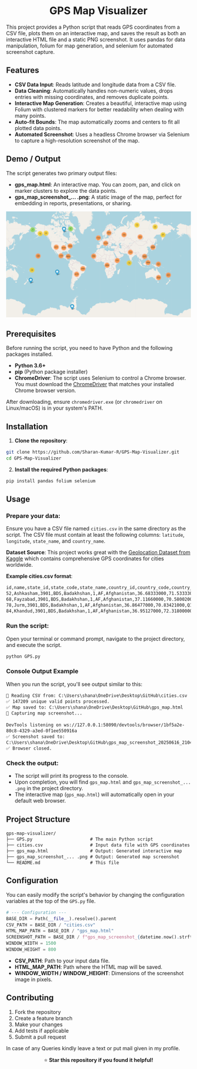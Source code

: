 
<h1 align="center">GPS Map Visualizer</h1>

This project provides a Python script that reads GPS coordinates from a CSV file, plots them on an interactive map, and saves the result as both an interactive HTML file and a static PNG screenshot. It uses pandas for data manipulation, folium for map generation, and selenium for automated screenshot capture.

## Features

- **CSV Data Input**: Reads latitude and longitude data from a CSV file.
- **Data Cleaning**: Automatically handles non-numeric values, drops entries with missing coordinates, and removes duplicate points.
- **Interactive Map Generation**: Creates a beautiful, interactive map using Folium with clustered markers for better readability when dealing with many points.
- **Auto-fit Bounds**: The map automatically zooms and centers to fit all plotted data points.
- **Automated Screenshot**: Uses a headless Chrome browser via Selenium to capture a high-resolution screenshot of the map.

## Demo / Output

The script generates two primary output files:

- **gps_map.html**: An interactive map. You can zoom, pan, and click on marker clusters to explore the data points.
- **gps_map_screenshot_... .png**: A static image of the map, perfect for embedding in reports, presentations, or sharing.

![alt text](https://github.com/Sharan-Kumar-R/GPS-Map-Visualizer/blob/main/Map_Plotted.png)

## Prerequisites

Before running the script, you need to have Python and the following packages installed.

- **Python 3.6+**
- **pip** (Python package installer)
- **ChromeDriver**: The script uses Selenium to control a Chrome browser. You must download the [ChromeDriver](https://chromedriver.chromium.org/) that matches your installed Chrome browser version. 

After downloading, ensure `chromedriver.exe` (or `chromedriver` on Linux/macOS) is in your system's PATH.

## Installation

1. **Clone the repository**:
```bash
git clone https://github.com/Sharan-Kumar-R/GPS-Map-Visualizer.git
cd GPS-Map-Visualizer
```

2. **Install the required Python packages**:
```bash
pip install pandas folium selenium
```

## Usage

### Prepare your data:
Ensure you have a CSV file named `cities.csv` in the same directory as the script.
The CSV file must contain at least the following columns: `latitude`, `longitude`, `state_name`, and `country_name`.

**Dataset Source**: This project works great with the [Geolocation Dataset from Kaggle](https://www.kaggle.com/datasets/liewyousheng/geolocation?resource=download) which contains comprehensive GPS coordinates for cities worldwide.

**Example cities.csv format**:
```csv
id,name,state_id,state_code,state_name,country_id,country_code,country_name,latitude,longitude,wikiDataId
52,Ashkasham,3901,BDS,Badakhshan,1,AF,Afghanistan,36.68333000,71.53333000,Q4805192
68,Fayzabad,3901,BDS,Badakhshan,1,AF,Afghanistan,37.11660000,70.58002000,Q156558
78,Jurm,3901,BDS,Badakhshan,1,AF,Afghanistan,36.86477000,70.83421000,Q10308323
84,Khandud,3901,BDS,Badakhshan,1,AF,Afghanistan,36.95127000,72.31800000,Q3290334
```

### Run the script:
Open your terminal or command prompt, navigate to the project directory, and execute the script.

```bash
python GPS.py
```

### Console Output Example
When you run the script, you'll see output similar to this:

```
📂 Reading CSV from: C:\Users\shana\OneDrive\Desktop\GitHub\cities.csv
✅ 147209 unique valid points processed.
✅ Map saved to: C:\Users\shana\OneDrive\Desktop\GitHub\gps_map.html
📸 Capturing map screenshot...

DevTools listening on ws://127.0.0.1:58090/devtools/browser/1bf5a2e-80c8-4329-a3ed-0f1ee550916a
✅ Screenshot saved to: C:\Users\shana\OneDrive\Desktop\GitHub\gps_map_screenshot_20250616_210420.png
✅ Browser closed.
```

### Check the output:
- The script will print its progress to the console.
- Upon completion, you will find `gps_map.html` and `gps_map_screenshot_... .png` in the project directory.
- The interactive map (`gps_map.html`) will automatically open in your default web browser.

## Project Structure

```
gps-map-visualizer/
├── GPS.py                      # The main Python script
├── cities.csv                  # Input data file with GPS coordinates
├── gps_map.html                # Output: Generated interactive map
├── gps_map_screenshot_... .png # Output: Generated map screenshot
└── README.md                   # This file
```
## Configuration

You can easily modify the script's behavior by changing the configuration variables at the top of the `GPS.py` file.

```python
# --- Configuration ---
BASE_DIR = Path(__file__).resolve().parent
CSV_PATH = BASE_DIR / "cities.csv"
HTML_MAP_PATH = BASE_DIR / "gps_map.html"
SCREENSHOT_PATH = BASE_DIR / f"gps_map_screenshot_{datetime.now().strftime('%Y%m%d_%H%M%S')}.png"
WINDOW_WIDTH = 1500
WINDOW_HEIGHT = 800
```

- **CSV_PATH**: Path to your input data file.
- **HTML_MAP_PATH**: Path where the HTML map will be saved.
- **WINDOW_WIDTH / WINDOW_HEIGHT**: Dimensions of the screenshot image in pixels.
  
## Contributing

1. Fork the repository
2. Create a feature branch
3. Make your changes
4. Add tests if applicable
5. Submit a pull request

In case of any Queries kindly leave a text or put mail given in my profile.

<p align="center">
⭐ <strong>Star this repository if you found it helpful!</strong>
</p>
